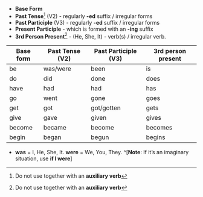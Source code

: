 
- **Base Form** 
- **Past Tense**[^1] (V2) - regularly **-ed** suffix / irregular forms
- **Past Participle** (V3) -  regularly **-ed** suffix / irregular forms
- **Present Participle** - which is formed with an **-ing** suffix
- **3rd Person Present**[^1] - (He, She, It) - verb(s) / irregular verb.

| Base form  | Past Tense (V2) | Past Participle (V3) | 3rd person present  |
| ----------- | ----------- | --- | --- |
| be      | was/were       | been  | is |
| do |	did |	done | does |
| have | had | had | has |
| go | went | gone | goes |
| get | got | got/gotten | gets |
| give | gave | given | gives |
| become | became | become | becomes |
| begin | began | begun | begins |

- **was** = I, He, She, It. **were** = We, You, They. ^[**Note**: If it’s an imaginary situation, use **if I were**]


[^1]: Do not use together with an **auxiliary verb**

